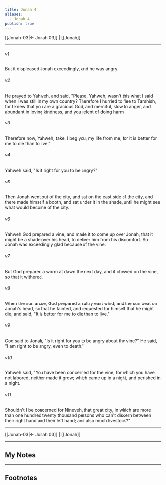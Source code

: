 ```yaml
---
title: Jonah 4
aliases:
  - Jonah 4
publish: true
---
```


[[Jonah-03|← Jonah 03]] | [[Jonah]]
***



###### v1 
But it displeased Jonah exceedingly, and he was angry. 

###### v2 
He prayed to Yahweh, and said, "Please, Yahweh, wasn't this what I said when I was still in my own country? Therefore I hurried to flee to Tarshish, for I knew that you are a gracious God, and merciful, slow to anger, and abundant in loving kindness, and you relent of doing harm. 

###### v3 
Therefore now, Yahweh, take, I beg you, my life from me; for it is better for me to die than to live." 

###### v4 
Yahweh said, "Is it right for you to be angry?" 

###### v5 
Then Jonah went out of the city, and sat on the east side of the city, and there made himself a booth, and sat under it in the shade, until he might see what would become of the city. 

###### v6 
Yahweh God prepared a vine, and made it to come up over Jonah, that it might be a shade over his head, to deliver him from his discomfort. So Jonah was exceedingly glad because of the vine. 

###### v7 
But God prepared a worm at dawn the next day, and it chewed on the vine, so that it withered. 

###### v8 
When the sun arose, God prepared a sultry east wind; and the sun beat on Jonah's head, so that he fainted, and requested for himself that he might die, and said, "It is better for me to die than to live." 

###### v9 
God said to Jonah, "Is it right for you to be angry about the vine?" He said, "I am right to be angry, even to death." 

###### v10 
Yahweh said, "You have been concerned for the vine, for which you have not labored, neither made it grow; which came up in a night, and perished in a night. 

###### v11 
Shouldn't I be concerned for Nineveh, that great city, in which are more than one hundred twenty thousand persons who can't discern between their right hand and their left hand; and also much livestock?"

***
[[Jonah-03|← Jonah 03]] | [[Jonah]]

---
## My Notes

---
## Footnotes